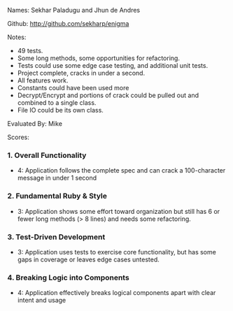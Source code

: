 Names: Sekhar Paladugu and Jhun de Andres

Github: http://github.com/sekharp/enigma

Notes:

* 49 tests.
* Some long methods, some opportunities for refactoring.
* Tests could use some edge case testing, and additional unit tests.
* Project complete, cracks in under a second.
* All features work.
* Constants could have been used more
* Decrypt/Encrypt and portions of crack could be pulled out and combined to
a single class.
* File IO could be its own class.


Evaluated By: Mike

Scores:

### 1. Overall Functionality

* 4: Application follows the complete spec and can crack a 100-character message in under 1 second

### 2. Fundamental Ruby & Style

* 3:  Application shows some effort toward organization but still has 6 or fewer long methods (> 8 lines) and needs some refactoring.

### 3. Test-Driven Development

* 3: Application uses tests to exercise core functionality, but has some gaps in coverage or leaves edge cases untested.

### 4. Breaking Logic into Components

* 4: Application effectively breaks logical components apart with clear intent and usage

